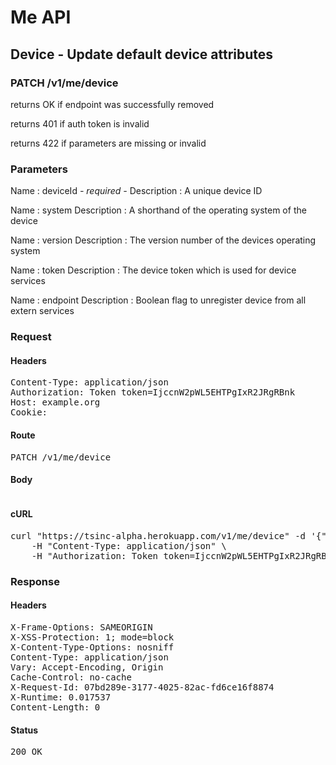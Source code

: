 # Me API

## Device - Update default device attributes

### PATCH /v1/me/device

returns OK if endpoint was successfully removed

returns 401 if auth token is invalid

returns 422 if parameters are missing or invalid

### Parameters

Name : deviceId *- required -*
Description : A unique device ID

Name : system
Description : A shorthand of the operating system of the device

Name : version
Description : The version number of the devices operating system

Name : token
Description : The device token which is used for device services

Name : endpoint
Description : Boolean flag to unregister device from all extern services

### Request

#### Headers

<pre>Content-Type: application/json
Authorization: Token token=IjccnW2pWL5EHTPgIxR2JRgRBnk
Host: example.org
Cookie: </pre>

#### Route

<pre>PATCH /v1/me/device</pre>

#### Body
```javascript

```


#### cURL

<pre class="request">curl &quot;https://tsinc-alpha.herokuapp.com/v1/me/device&quot; -d &#39;{&quot;deviceId&quot;:&quot;sn-283462873410834786765439528&quot;,&quot;system&quot;:&quot;android&quot;,&quot;version&quot;:&quot;5.0b&quot;,&quot;token&quot;:&quot;a43ea436c1eea1d5ebdcd86f46577d664fd28ce4f716350b9adff279e1bbc2ee&quot;}&#39; -X PATCH \
	-H &quot;Content-Type: application/json&quot; \
	-H &quot;Authorization: Token token=IjccnW2pWL5EHTPgIxR2JRgRBnk&quot;</pre>

### Response

#### Headers

<pre>X-Frame-Options: SAMEORIGIN
X-XSS-Protection: 1; mode=block
X-Content-Type-Options: nosniff
Content-Type: application/json
Vary: Accept-Encoding, Origin
Cache-Control: no-cache
X-Request-Id: 07bd289e-3177-4025-82ac-fd6ce16f8874
X-Runtime: 0.017537
Content-Length: 0</pre>

#### Status

<pre>200 OK</pre>

